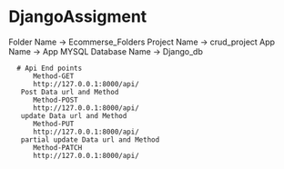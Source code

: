 

# DjangoAssigment
Folder Name -> Ecommerse_Folders
Project Name -> crud_project
App Name -> App
MYSQL Database Name -> Django_db

      # Api End points
          Method-GET
          http://127.0.0.1:8000/api/
       Post Data url and Method
          Method-POST
          http://127.0.0.1:8000/api/
       update Data url and Method
          Method-PUT
          http://127.0.0.1:8000/api/
       partial update Data url and Method
          Method-PATCH
          http://127.0.0.1:8000/api/
